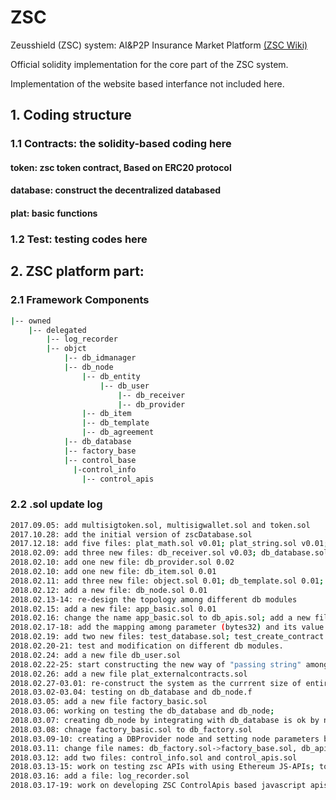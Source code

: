 # ZSC
Zeusshield (ZSC) system: AI&P2P Insurance Market Platform [(ZSC Wiki)](https://github.com/zeus-shield/zsc/wiki)

Official solidity implementation for the core part of the ZSC system.

Implementation of the website based interfance not included here.


## 1. Coding structure

### 1.1 Contracts: the solidity-based coding here

#### token: zsc token contract, Based on ERC20 protocol

#### database: construct the decentralized databased

#### plat: basic functions

### 1.2 Test: testing codes here

## 2. ZSC platform part:

### 2.1 Framework Components
```bash
|-- owned
    |-- delegated
        |-- log_recorder
        |-- objct 
            |-- db_idmanager
            |-- db_node 
                |-- db_entity 
                    |-- db_user
                        |-- db_receiver
                        |-- db_provider
                |-- db_item
                |-- db_template
                |-- db_agreement
            |-- db_database
            |-- factory_base
            |-- control_base
              |-control_info
                |-- control_apis
```

### 2.2 .sol update log
```bash
2017.09.05: add multisigtoken.sol, multisigwallet.sol and token.sol
2017.10.28: add the initial version of zscDatabase.sol
2017.12.18: add five files: plat_math.sol v0.01; plat_string.sol v0.01; plat_vector3d.sol v0.01; db_entity.sol v0.01; db_agreement.sol v0.01
2018.02.09: add three new files: db_receiver.sol v0.03; db_database.sol v0.02; test_basic_funcs.js 0.01
2018.02.10: add one new file: db_provider.sol 0.02
2018.02.10: add one new file: db_item.sol 0.01
2018.02.11: add three new file: object.sol 0.01; db_template.sol 0.01; db_idmanager.sol 0.01
2018.02.12: add a new file: db_node.sol 0.01
2018.02.13-14: re-design the topology among different db modules
2018.02.15: add a new file: app_basic.sol 0.01
2018.02.16: change the name app_basic.sol to db_apis.sol; add a new file: app_controller.sol 0.01
2018.02.17-18: add the mapping among parameter (bytes32) and its value (string) in app_controller.sol. Enable the operation of parsering and returning the string from/to the client 
2018.02.19: add two new files: test_database.sol; test_create_contract.sol
2018.02.20-21: test and modification on different db modules.
2018.02.24: add a new file db_user.sol
2018.02.22-25: start constructing the new way of "passing string" among contracts.
2018.02.26: add a new file plat_externalcontracts.sol
2018.02.27-03.01: re-construct the system as the currrent size of entire compiled bin (single) file is over 70KB, which leades to oversized error when deploying to the ethereum platform
2018.03.02-03.04: testing on db_database and db_node.f
2018.03.05: add a new file factory_basic.sol
2018.03.06: working on testing the db_database and db_node;
2018.03.07: creating db_node by integrating with db_database is ok by now
2018.03.08: chnage factory_basic.sol to db_factory.sol
2018.03.09-10: creating a DBProvider node and setting node parameters by DBApis are ok
2018.03.11: change file names: db_factory.sol->factory_base.sol, db_apis.sol->control_apis.sol
2018.03.12: add two files: control_info.sol and control_apis.sol
2018.03.13-15: work on testing zsc APIs with using Ethereum JS-APIs; to be continued...
2018.03.16: add a file: log_recorder.sol
2018.03.17-19: work on developing ZSC ControlApis based javascript apis used for web-client; work on dev. db_template;
```
